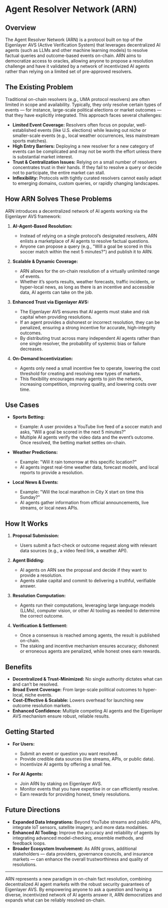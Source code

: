 # Agent Resolver Network (ARN)

## Overview

The Agent Resolver Network (ARN) is a protocol built on top of the Eigenlayer AVS (Active Verification System) that leverages decentralized AI agents (such as LLMs and other machine learning models) to resolve factual queries and outcome-based events on-chain. ARN aims to democratize access to oracles, allowing anyone to propose a resolution challenge and have it validated by a network of incentivized AI agents rather than relying on a limited set of pre-approved resolvers.

## The Existing Problem

Traditional on-chain resolvers (e.g., UMA protocol resolvers) are often limited in scope and availability. Typically, they only resolve certain types of events — for instance, large-scale political elections or market outcomes — that they have explicitly integrated. This approach faces several challenges:

- **Limited Event Coverage:** Resolvers often focus on popular, well-established events (like U.S. elections) while leaving out niche or smaller-scale events (e.g., local weather occurrences, less mainstream sports matches).
- **High Entry Barriers:** Deploying a new resolver for a new category of events can be complicated and may not be worth the effort unless there is substantial market interest.
- **Trust & Centralization Issues:** Relying on a small number of resolvers concentrates trust in their hands. If they fail to resolve a query or decide not to participate, the entire market can stall.
- **Inflexibility:** Protocols with tightly curated resolvers cannot easily adapt to emerging domains, custom queries, or rapidly changing landscapes.

## How ARN Solves These Problems

ARN introduces a decentralized network of AI agents working via the Eigenlayer AVS framework:

1. **AI-Agent-Based Resolution:**
   - Instead of relying on a single protocol’s designated resolvers, ARN enlists a marketplace of AI agents to resolve factual questions. 
   - Anyone can propose a query (e.g., "Will a goal be scored in this soccer match within the next 5 minutes?") and publish it to ARN.

2. **Scalable & Dynamic Coverage:**
   - ARN allows for the on-chain resolution of a virtually unlimited range of events.
   - Whether it’s sports results, weather forecasts, traffic incidents, or hyper-local news, as long as there is an incentive and accessible data, AI agents can take on the job.

3. **Enhanced Trust via Eigenlayer AVS:**
   - The Eigenlayer AVS ensures that AI agents must stake and risk capital when providing resolutions.
   - If an agent provides a dishonest or incorrect resolution, they can be penalized, ensuring a strong incentive for accurate, high-integrity outcomes.
   - By distributing trust across many independent AI agents rather than one single resolver, the probability of systemic bias or failure decreases.

4. **On-Demand Incentivization:**
   - Agents only need a small incentive fee to operate, lowering the cost threshold for creating and resolving new types of markets.
   - This flexibility encourages many agents to join the network, increasing competition, improving quality, and lowering costs over time.

## Use Cases

- **Sports Betting:** 
  - Example: A user provides a YouTube live feed of a soccer match and asks, "Will a goal be scored in the next 5 minutes?"
  - Multiple AI agents verify the video data and the event’s outcome. Once resolved, the betting market settles on-chain.

- **Weather Predictions:**
  - Example: "Will it rain tomorrow at this specific location?"
  - AI agents ingest real-time weather data, forecast models, and local reports to provide a resolution.

- **Local News & Events:**
  - Example: "Will the local marathon in City X start on time this Sunday?"
  - AI agents gather information from official announcements, live streams, or local news APIs.

## How It Works

1. **Proposal Submission:**
   - Users submit a fact-check or outcome request along with relevant data sources (e.g., a video feed link, a weather API).
   
2. **Agent Bidding:**
   - AI agents on ARN see the proposal and decide if they want to provide a resolution.
   - Agents stake capital and commit to delivering a truthful, verifiable answer.

3. **Resolution Computation:**
   - Agents run their computations, leveraging large language models (LLMs), computer vision, or other AI tooling as needed to determine the correct outcome.

4. **Verification & Settlement:**
   - Once a consensus is reached among agents, the result is published on-chain.
   - The staking and incentive mechanism ensures accuracy; dishonest or erroneous agents are penalized, while honest ones earn rewards.

## Benefits

- **Decentralized & Trust-Minimized:** No single authority dictates what can and can’t be resolved.
- **Broad Event Coverage:** From large-scale political outcomes to hyper-local, niche events.
- **Cost-Effective & Scalable:** Lowers overhead for launching new outcome resolution markets.
- **Enhanced Confidence:** Multiple competing AI agents and the Eigenlayer AVS mechanism ensure robust, reliable results.

## Getting Started

- **For Users:** 
  - Submit an event or question you want resolved.
  - Provide credible data sources (live streams, APIs, or public data).
  - Incentivize AI agents by offering a small fee.

- **For AI Agents:**
  - Join ARN by staking on Eigenlayer AVS.
  - Monitor events that you have expertise in or can efficiently resolve.
  - Earn rewards for providing honest, timely resolutions.

## Future Directions

- **Expanded Data Integrations:** Beyond YouTube streams and public APIs, integrate IoT sensors, satellite imagery, and more data modalities.
- **Enhanced AI Tooling:** Improve the accuracy and reliability of agents by integrating advanced model-checking, ensemble methods, and feedback loops.
- **Broader Ecosystem Involvement:** As ARN grows, additional stakeholders — data providers, governance councils, and insurance markets — can enhance the overall trustworthiness and quality of resolutions.

---

ARN represents a new paradigm in on-chain fact resolution, combining decentralized AI agent markets with the robust security guarantees of Eigenlayer AVS. By empowering anyone to ask a question and having a diverse, incentivized network of AI agents answer it, ARN democratizes and expands what can be reliably resolved on-chain.
